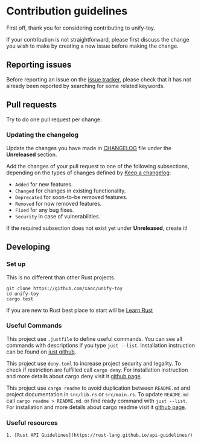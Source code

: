# Contribution guidelines

First off, thank you for considering contributing to unify-toy.

If your contribution is not straightforward, please first discuss the change you
wish to make by creating a new issue before making the change.

## Reporting issues

Before reporting an issue on the
[issue tracker](https://github.com//unify-toy/issues),
please check that it has not already been reported by searching for some related
keywords.

## Pull requests

Try to do one pull request per change.

### Updating the changelog

Update the changes you have made in
[CHANGELOG](https://github.com//unify-toy/blob/main/CHANGELOG.md)
file under the **Unreleased** section.

Add the changes of your pull request to one of the following subsections,
depending on the types of changes defined by
[Keep a changelog](https://keepachangelog.com/en/1.0.0/):

- `Added` for new features.
- `Changed` for changes in existing functionality.
- `Deprecated` for soon-to-be removed features.
- `Removed` for now removed features.
- `Fixed` for any bug fixes.
- `Security` in case of vulnerabilities.

If the required subsection does not exist yet under **Unreleased**, create it!

## Developing

### Set up

This is no different than other Rust projects.

```shell
git clone https://github.com/xaoc/unify-toy
cd unify-toy
cargo test
```

If you are new to Rust best place to start will be [Learn Rust](https://www.rust-lang.org/learn)

### Useful Commands

This project use `.justfile` to define useful commands. You can see all commands with descriptions
if you type `just --list`. Installation instruction can be found on [just github](https://github.com/casey/just#installation).

This project use `deny.toml` to increase project security and legality. To check if restriction are fulfilled call `cargo deny`. For installation instruction and more details about cargo deny visit it [github page](https://github.com/EmbarkStudios/cargo-deny).

This project use `cargo readme` to avoid duplication between `README.md` and project documentation in `src/lib.rs` or `src/main.rs`.
To update `README.md` call `cargo readme > README.md`. or find ready command with `just --list`. For installation and more details about cargo readme visit it [github page](https://github.com/livioribeiro/cargo-readme).

### Useful resources

    1. [Rust API Guidelines](https://rust-lang.github.io/api-guidelines/)
